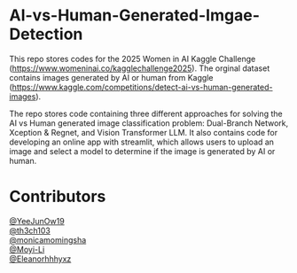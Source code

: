# AI-vs-Human-Generated-Imgae-Detection
This repo stores codes for the 2025 Women in AI Kaggle Challenge (https://www.womeninai.co/kagglechallenge2025). The orginal dataset contains images generated by AI or human from Kaggle (https://www.kaggle.com/competitions/detect-ai-vs-human-generated-images).

The repo stores code containing three different approaches for solving the AI vs Human generated image classification problem: Dual-Branch Network, Xception & Regnet, and Vision Transformer LLM. It also contains code for developing an online app with streamlit, which allows users to upload an image and select a model to determine if the image is generated by AI or human. 

# Contributors
[@YeeJunOw19](https://github.com/YeeJunOw19)  
[@th3ch103](https://github.com/th3ch103)  
[@monicamomingsha](https://github.com/monicamomingsha)  
[@Moyi-Li](https://github.com/Moyi-Li)  
[@Eleanorhhhyxz](https://github.com/Eleanorhhhyxz)  
